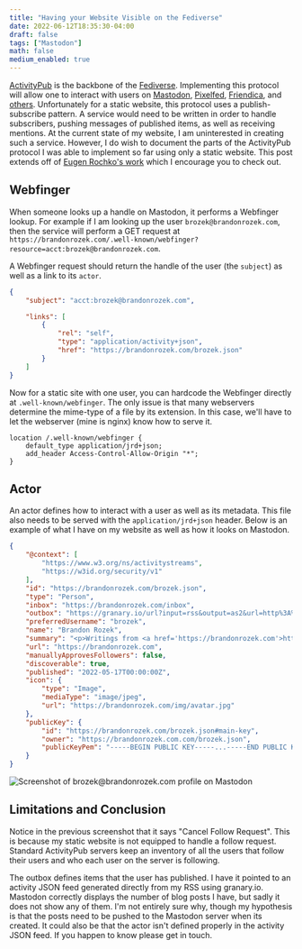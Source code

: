 ```yaml
---
title: "Having your Website Visible on the Fediverse"
date: 2022-06-12T18:35:30-04:00
draft: false
tags: ["Mastodon"]
math: false
medium_enabled: true
---
```


[ActivityPub](https://www.w3.org/TR/activitypub/) is the backbone
of the [Fediverse](https://en.wikipedia.org/wiki/Fediverse).
Implementing this protocol will allow one to interact with users on
[Mastodon](https://joinmastodon.org/),
[Pixelfed](https://pixelfed.org/),
[Friendica](https://friendi.ca/),
and [others](http://fediverse.party/).
Unfortunately for a static website, this protocol uses a
publish-subscribe pattern. A service would need to be written
in order to handle subscribers, pushing messages of published items,
as well as receiving mentions.
At the current state of my website, I am uninterested in creating
such a service. However, I do wish to document the parts
of the ActivityPub protocol I was able to implement so far
using only a static website.
This post extends off of
[Eugen Rochko's work](https://blog.joinmastodon.org/2018/06/how-to-implement-a-basic-activitypub-server/)
which I encourage you to check out.

## Webfinger

When someone looks up a handle on Mastodon, it performs a Webfinger
lookup. For example if I am looking up the user `brozek@brandonrozek.com`,
then the service will perform a GET request at
`https://brandonrozek.com/.well-known/webfinger?resource=acct:brozek@brandonrozek.com`.

A Webfinger request should return the handle of the user (the `subject`) as well as
a link to its `actor`.

```json
{
	"subject": "acct:brozek@brandonrozek.com",

	"links": [
		{
			"rel": "self",
			"type": "application/activity+json",
			"href": "https://brandonrozek.com/brozek.json"
		}
	]
}
```

Now for a static site with one user, you can hardcode the Webfinger directly
at `.well-known/webfinger`. The only issue is that many webservers determine the
mime-type of a file by its extension. In this case, we'll have to let the webserver
(mine is nginx) know how to serve it.

```nginx
location /.well-known/webfinger {
    default_type application/jrd+json;
    add_header Access-Control-Allow-Origin "*";
}
```

## Actor

An actor defines how to interact with a user as well as its metadata.
This file also needs to be served with the `application/jrd+json` header.
Below is an example of what I have on my website as well as how it looks
on Mastodon.

```json
{
	"@context": [
		"https://www.w3.org/ns/activitystreams",
		"https://w3id.org/security/v1"
	],
	"id": "https://brandonrozek.com/brozek.json",
	"type": "Person",
	"inbox": "https://brandonrozek.com/inbox",
	"outbox": "https://granary.io/url?input=rss&output=as2&url=http%3A%2F%2Fbrandonrozek.com%2Fblog%2Findex.xml",
	"preferredUsername": "brozek",
	"name": "Brandon Rozek",
	"summary": "<p>Writings from <a href='https://brandonrozek.com'>https://brandonrozek.com</p></a><p>Social profile <a href='https://fosstodon.org/@brozek'>@brozek@fosstodon.org</a></p>",
	"url": "https://brandonrozek.com",
	"manuallyApprovesFollowers": false,
	"discoverable": true,
	"published": "2022-05-17T00:00:00Z",
	"icon": {
		"type": "Image",
		"mediaType": "image/jpeg",
		"url": "https://brandonrozek.com/img/avatar.jpg"
	},
	"publicKey": {
		"id": "https://brandonrozek.com/brozek.json#main-key",
		"owner": "https://brandonrozek.com.com/brozek.json",
		"publicKeyPem": "-----BEGIN PUBLIC KEY-----...-----END PUBLIC KEY-----"
	}
}
```

![Screenshot of brozek@brandonrozek.com profile on Mastodon](/files/images/blog/202206121902.png)

## Limitations and Conclusion

Notice in the previous screenshot that it says "Cancel Follow Request".
This is because my static website is not equipped to handle a follow request.
Standard ActivityPub servers keep an inventory of all the users that follow
their users and who each user on the server is following.

The outbox defines items that the user has published.
I have it pointed to an activity JSON feed generated directly
from my RSS using granary.io.
Mastodon correctly displays the number of blog posts I have,
but sadly it does not show any of them. I'm not entirely
sure why, though my hypothesis is that the posts need to be pushed
to the Mastodon server when its created. It could also be that the
actor isn't defined properly in the activity JSON feed. If you happen
to know please get in touch.
